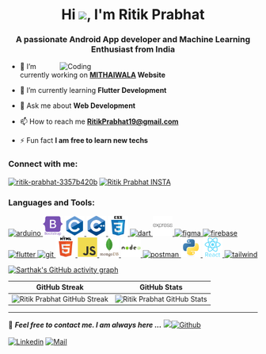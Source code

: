 
<h1 align="center">Hi <img height="25" src="https://raw.githubusercontent.com/TheDudeThatCode/TheDudeThatCode/master/Assets/Hi.gif">, I'm Ritik Prabhat</h1>

<h3 align="center">A passionate Android App developer and Machine Learning Enthusiast from India</h3>
<img align="right" alt="Coding" width="400" src="https://www.sayyadimran.com/wp-content/uploads/2021/02/senior-front-end-developer-openings-1.gif">





- 🔭 I’m currently working on **<a href="https://" target="_blank">MITHAIWALA</a> Website**

- 🌱 I’m currently learning **Flutter Development**

- 💬 Ask me about **Web Development**

- 📫 How to reach me **RitikPrabhat19@gmail.com**

- ⚡ Fun fact **I am free to learn new techs**

<h3 align="left">Connect with me:</h3>
<p align="left">

<a href="https://www.linkedin.com/in/ritik-prabhat-3357b420b/" target="blank"><img align="center" src="https://raw.githubusercontent.com/rahuldkjain/github-profile-readme-generator/master/src/images/icons/Social/linked-in-alt.svg" alt="ritik-prabhat-3357b420b" height="30" width="40" /></a>
<a href="https://instagram.com/ritik_prabhat_" target="blank"><img align="center" src="https://raw.githubusercontent.com/rahuldkjain/github-profile-readme-generator/master/src/images/icons/Social/instagram.svg" alt="Ritik Prabhat INSTA" height="30" width="40" /></a>
</p>


<h3 align="left">Languages and Tools:</h3>
<p align="left">
<a href="https://www.arduino.cc/" target="_blank" rel="noreferrer"> <img src="https://cdn.worldvectorlogo.com/logos/arduino-1.svg" alt="arduino" width="40" height="40"/> </a>
<a href="https://getbootstrap.com" target="_blank" rel="noreferrer"> <img src="https://raw.githubusercontent.com/devicons/devicon/master/icons/bootstrap/bootstrap-plain-wordmark.svg" alt="bootstrap" width="40" height="40"/> </a>
<a href="https://www.cprogramming.com/" target="_blank" rel="noreferrer"> <img src="https://raw.githubusercontent.com/devicons/devicon/master/icons/c/c-original.svg" alt="c" width="40" height="40"/> </a> 
<a href="https://www.w3schools.com/cpp/" target="_blank" rel="noreferrer"> <img src="https://raw.githubusercontent.com/devicons/devicon/master/icons/cplusplus/cplusplus-original.svg" alt="cplusplus" width="40" height="40"/> </a>
<a href="https://www.w3schools.com/css/" target="_blank" rel="noreferrer"> <img src="https://raw.githubusercontent.com/devicons/devicon/master/icons/css3/css3-original-wordmark.svg" alt="css3" width="40" height="40"/> </a>
<a href="https://dart.dev" target="_blank" rel="noreferrer"> <img src="https://www.vectorlogo.zone/logos/dartlang/dartlang-icon.svg" alt="dart" width="40" height="40"/> </a>
<a href="https://expressjs.com" target="_blank" rel="noreferrer"> <img src="https://raw.githubusercontent.com/devicons/devicon/master/icons/express/express-original-wordmark.svg" alt="express" width="40" height="40"/> </a>
<a href="https://www.figma.com/" target="_blank" rel="noreferrer"> <img src="https://www.vectorlogo.zone/logos/figma/figma-icon.svg" alt="figma" width="40" height="40"/> </a>
<a href="https://firebase.google.com/" target="_blank" rel="noreferrer"> <img src="https://www.vectorlogo.zone/logos/firebase/firebase-icon.svg" alt="firebase" width="40" height="40"/> </a>
<a href="https://flutter.dev" target="_blank" rel="noreferrer"> <img src="https://www.vectorlogo.zone/logos/flutterio/flutterio-icon.svg" alt="flutter" width="40" height="40"/> </a>
<a href="https://git-scm.com/" target="_blank" rel="noreferrer"> <img src="https://www.vectorlogo.zone/logos/git-scm/git-scm-icon.svg" alt="git" width="40" height="40"/> </a>
<a href="https://www.w3.org/html/" target="_blank" rel="noreferrer"> <img src="https://raw.githubusercontent.com/devicons/devicon/master/icons/html5/html5-original-wordmark.svg" alt="html5" width="40" height="40"/> </a>
<a href="https://developer.mozilla.org/en-US/docs/Web/JavaScript" target="_blank" rel="noreferrer"> <img src="https://raw.githubusercontent.com/devicons/devicon/master/icons/javascript/javascript-original.svg" alt="javascript" width="40" height="40"/> </a>
<a href="https://www.mongodb.com/" target="_blank" rel="noreferrer"> <img src="https://raw.githubusercontent.com/devicons/devicon/master/icons/mongodb/mongodb-original-wordmark.svg" alt="mongodb" width="40" height="40"/> </a>
<a href="https://nodejs.org" target="_blank" rel="noreferrer"> <img src="https://raw.githubusercontent.com/devicons/devicon/master/icons/nodejs/nodejs-original-wordmark.svg" alt="nodejs" width="40" height="40"/> </a>
<a href="https://postman.com" target="_blank" rel="noreferrer"> <img src="https://www.vectorlogo.zone/logos/getpostman/getpostman-icon.svg" alt="postman" width="40" height="40"/> </a>
<a href="https://www.python.org" target="_blank" rel="noreferrer"> <img src="https://raw.githubusercontent.com/devicons/devicon/master/icons/python/python-original.svg" alt="python" width="40" height="40"/> </a>
<a href="https://reactjs.org/" target="_blank" rel="noreferrer"> <img src="https://raw.githubusercontent.com/devicons/devicon/master/icons/react/react-original-wordmark.svg" alt="react" width="40" height="40"/> </a> 
<a href="https://tailwindcss.com/" target="_blank" rel="noreferrer"> <img src="https://www.vectorlogo.zone/logos/tailwindcss/tailwindcss-icon.svg" alt="tailwind" width="40" height="40"/> </a>
</p>

[![Sarthak's GitHub activity graph](https://activity-graph.herokuapp.com/graph?username=ritik-prabhat&&theme=xcode)](https://github.com/ritik-prabhat)

<!-- 
<p><img align="center" src="https://github-readme-stats.vercel.app/api?username=ritik-prabhat&show_icons=true&locale=en&theme=vue-dark" alt="Ritik-Prabhat" /></p>
<p><img align="center" src="https://github-readme-streak-stats.herokuapp.com/?user=ritik-prabhat&&theme=vue-dark" alt="ritik-prabhat" /></p>
<p><img align="center" src="https://github-readme-stats.vercel.app/api/top-langs?username=ritik-prabhat&show_icons=true&locale=en&layout=compact&theme=vue-dark" alt="ritik-prabhat" /></p>
-->

 GitHub Streak      |  GitHub Stats
:-------------------------:|:-------------------------:
![Ritik Prabhat GitHub Streak](https://github-readme-streak-stats.herokuapp.com/?user=ritik-prabhat&&theme=vue-dark) | ![Ritik Prabhat GitHub Stats](https://github-readme-stats.vercel.app/api?username=ritik-prabhat&show_icons=true&locale=en&theme=vue-dark)

<hr>

📝 ***Feel free to contact me. I am always here ...*** <img src="https://media.giphy.com/media/WUlplcMpOCEmTGBtBW/giphy.gif" width="30"/>[![Github](https://img.shields.io/github/followers/ritik-prabhat?label=Follow%20Me&style=social)](https://github.com/ritik-prabhat)
<br>
<br>
[![Linkedin](https://img.shields.io/badge/LinkedIn-ritik%20prabhat-blue?logo=Linkedin&logoColor=blue&labelColor=black)](https://www.linkedin.com/in/ritik-prabhat/)
[![Mail](https://img.shields.io/badge/Gmail-Ritikprabhat19@gmail.com-blue?logo=Gmail&labelColor=black)](mailto:ritikprabhat19@gmail.com)
